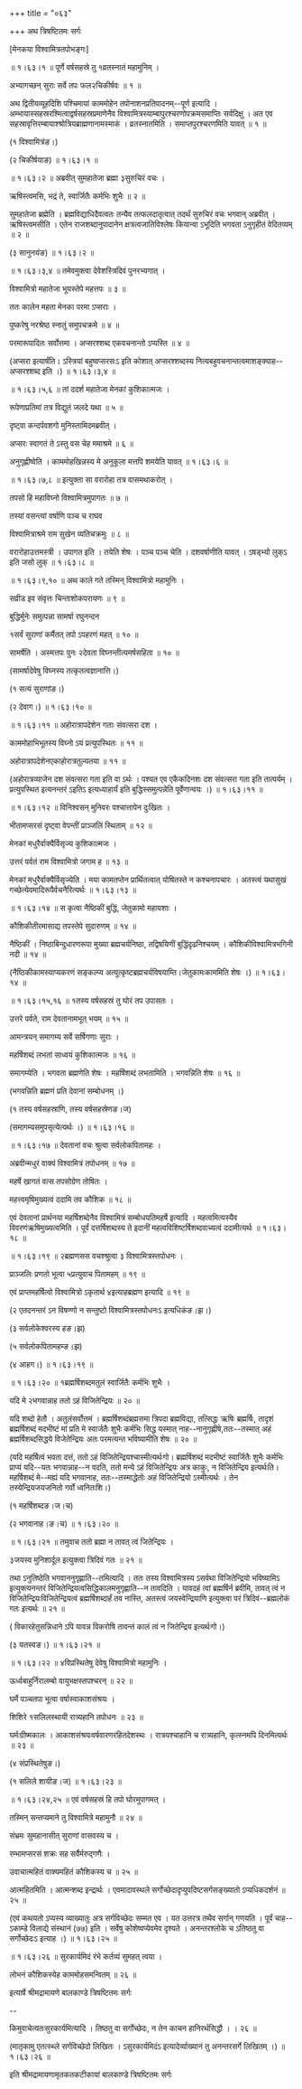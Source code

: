 +++
title = "०६३"

+++
अथ त्रिषष्टितमः सर्गः  

\[मेनकया विश्वामित्रतपोभङ्गः\]  

 ॥ १।६३।१ ॥ पूर्णे वर्षसहस्रे तु १व्रतस्नातं महामुनिम् ।  

अभ्यागच्छन् सुराः सर्वे तपः फल२चिकीर्षवः  ॥  १  ॥   

अथ द्वितीयव्यूहदिशि पश्चिमायां काममोहेन तपोनाशनप्रतिपादनम्--पूर्ण इत्यादि । अम्भायास्सहस्ररश्मित्वाद्वर्षसहस्रप्रमाणेनैव विश्वामित्रस्याम्बापुरश्चरणोपक्रमसमाप्तिः सर्वदिक्षु । अत एव सहस्रावृत्तिरम्बायाश्श्रोत्रियब्राह्मणानामस्माकं । व्रतस्नातमिति । समाप्तपुरश्चरणमिति यावत्  ॥  १  ॥   

(१ विश्वामित्रंङ।)  

(२ चिकीर्षयाङ) ॥ १।६३।१ ॥   

 ॥ १।६३।२ ॥ अब्रवीत् सुमहातेजा ब्रह्मा ३सुरुचिरं वचः ।  

ऋषिस्त्वमसि, भद्रं ते, स्वार्जितैः कर्मभिः शुभैः  ॥  २  ॥   

सुमहातेजा ब्रह्मेति । ब्रह्मविद्याधिदैवत्वतः तन्यैव तत्फलदातृत्वात् तदर्थं सुरुचिरं वचः भगवान् अब्रवीत् । ऋषिस्त्वमसीति । एतेन राजशब्दानुपादानेन क्षत्रत्वजातिविश्लेषः कियान्वा ऽभूदिति भगवता ऽनुगृहीतं वेदितव्यम्  ॥  २  ॥   

(३ सानुनयंङ) ॥ १।६३।२ ॥   

 ॥ १।६३।३,४ ॥ तमेवमुक्त्वा देवेशस्त्रिदिवं पुनरभ्यगात् ।  

विश्वामित्रो महातेजा भूयस्तेपे महत्तपः  ॥  ३  ॥   

ततः कालेन महता मेनका परमा ऽप्सराः ।  

पुष्करेषु नरश्रेष्ठ स्नातुं समुपचक्रमे  ॥  ४  ॥   

परमारूपादितः सर्वोत्तमा । अप्सरश्शब्द एकवचनान्तो ऽप्यस्ति  ॥  ४  ॥   

(अप्सरा इत्यार्षंति। ऽस्त्रियां बहुष्वप्सरसःऽ इति कोशात् अप्सरश्शब्दस्य नित्यबहुवचनान्तत्वमाशङ्क्याह--अप्सरश्शब्द इति ।) ॥ १।६३।३,४ ॥   

 ॥ १।६३।५,६ ॥ तां ददर्श महातेजा मेनकां कुशिकात्मजः ।  

रूपेणाप्रतिमां तत्र विद्युतं जलदे यथा  ॥  ५  ॥   

दृष्ट्वा कन्दर्पवशगो मुनिस्तामिदमब्रवीत् ।  

अप्सरः स्वागतं ते ऽस्तु वस चेह ममाश्रमे  ॥  ६  ॥   

अनुगृह्णीष्वेति । काममोहखिन्नस्य मे अनुकूला मत्तपि शमयेति यावत् ॥ १।६३।६ ॥   

 ॥ १।६३।७,८ ॥ इत्युक्ता सा वरारोहा तत्र वासमथाकरोत् ।  

तपसो हि महाविघ्नो विश्वामित्रमुपागतः  ॥  ७  ॥   

तस्यां वसन्त्यां वर्षाणि पञ्च च राघव  

विश्वामित्राश्रमे राम सुखेन व्यतिचक्रमुः  ॥  ८  ॥   

वरारोहाउत्तमस्त्री । उपागत इति । तयेति शेषः । पञ्च पञ्च चेति । दशवर्षाणीति यावत् । ऽषड्भ्यो लुक्ऽ इति जसो लुक् ॥ १।६३।८ ॥   

 ॥ १।६३।९,१० ॥ अथ काले गते तस्मिन् विश्वामित्रो महामुनिः ।  

सव्रीड इव संवृत्तः चिन्ताशोकपरायणः  ॥  ९  ॥   

बुद्धिर्मुनेः समुत्पन्ना सामर्षा रघुनन्दन  

१सर्वं सुराणां कर्मैतत् तपो ऽपहरणं महत्  ॥  १०  ॥   

सामर्षेति । अस्मत्तपः पुनः २देवता विघ्नन्तीत्यमर्षसहिता  ॥  १०  ॥   

(सामर्षादेवेषु विघ्नस्य तत्कृतत्वज्ञानात्ति।)  

(१ सत्यं सुराणांङ।)  

(२ देवाग।) ॥ १।६३।१० ॥   

 ॥ १।६३।११ ॥ अहोरात्रापदेशेन गताः संवत्सरा दश ।  

काममोहाभिभूतस्य विघ्नो ऽयं प्रत्युपस्थितः  ॥  ११  ॥   

अहोरात्रापदेशेनएकाहोरात्रतुल्यतया  ॥  ११  ॥   

(अहोरात्रव्याजेन दश संवत्सरा गता इति वा ऽर्थः । पश्यत एव एकैकदिनशः दश संवत्सरा गता इति तात्पर्यम् । प्रत्युपस्थित इत्यनन्तरं ऽइतिऽ इत्यध्याहार्यं इति बुद्धिस्समुत्पन्नेति पूर्वेणान्वयः ।) ॥ १।६३।११ ॥   

 ॥ १।६३।१२ ॥ विनिश्वसन् मुनिवरः पश्चात्तापेन दुःखितः ।  

भीतामप्सरसं दृष्ट्वा वेपन्तीं प्राञ्जलिं स्थिताम्  ॥  १२  ॥   

मेनकां मधुरैर्वाक्यैर्विसृज्य कुशिकात्मजः ।  

उत्तरं पर्वतं राम विश्वामित्रो जगाम ह  ॥  १३  ॥   

मेनकां मधुरैर्वाक्यैर्विसृज्येति । मया कामतप्तेन प्रार्थितत्वात् योषितस्ते न कश्चनापचारः । अतस्त्वं यथासुखं गच्छेत्येवमादिरूपैर्वचनैरित्यर्थः ॥ १।६३।१३ ॥   

 ॥ १।६३।१४ ॥ स कृत्वा नैष्ठिकीं बुद्धिं, जेतुकामो महायशाः ।  

कौशिकीतीरमासाद्य तपस्तेपे सुदारुणम्  ॥  १४  ॥   

नैष्ठिकीं । निष्ठाबिन्दुधारणरूपा मुख्या ब्रह्मचर्यनिष्ठा, तद्विषयिणीं बुद्धिंदृढनिश्चयम् । कौशिकीविश्वामित्रभगिनी नदी  ॥  १४  ॥   

(नैष्ठिकीकामस्याप्यकरणं सङ्कल्प्य अत्युत्कृष्टब्रह्मचर्यविषयाम्ति।जेतुकामःकाममिति शेषः ।) ॥ १।६३।१४ ॥   

 ॥ १।६३।१५,१६ ॥ १तस्य वर्षसहस्रं तु घोरं तप उपासतः ।  

उत्तरे पर्वते, राम देवतानामभूत् भयम्  ॥  १५  ॥   

आमन्त्रयन् समागम्य सर्वे सर्षिगणाः सुराः ।  

महर्षिशब्दं लभतां साध्वयं कुशिकात्मजः  ॥  १६  ॥   

समागम्येति । भगवता ब्रह्मणेति शेषः । महर्षिशब्दं लभतामिति । भगवन्निति शेषः  ॥  १६  ॥   

(भगवन्निति ब्रह्मणं प्रति देवानां सम्बोधनम् ।)  

(१ तस्य वर्षसहस्राणि, तस्य वर्षसहस्रेणङ।ज)  

(समागम्यसमुपसृत्येत्यर्थः ।) ॥ १।६३।१६ ॥   

 ॥ १।६३।१७ ॥ देवतानां वचः श्रुत्वा सर्वलोकपितामहः ।  

अब्रवीन्मधुरं वाक्यं विश्वामित्रं तपोधनम्  ॥  १७  ॥   

महर्षे खागतं वत्स तपसोग्रेण तोषितः ।  

महत्त्वमृषिमुख्यत्वं ददामि तव कौशिक  ॥  १८  ॥   

एवं देवतानां प्रार्थनया महर्षिशब्देनैव विश्वामित्रं सम्बोधयतिमहर्षे इत्यादि । महत्वमित्यस्यैव विवरणंऋषिमुख्यत्वमिति । पूर्वं दत्तर्षिशब्दस्य ते इदानीं महत्वविशिष्टर्षिशब्दवाच्यत्वं ददामीत्यर्थः ॥ १।६३।१८ ॥   

 ॥ १।६३।१९ ॥ २ब्रह्मणसस वचश्श्रुत्वा ३ विश्वामित्रस्तपोधनः ।  

प्राञ्जलिः प्रणतो भूत्वा ५प्रत्युवाच पितामहम्  ॥  १९  ॥   

एवं प्राप्तमहर्षित्वो विश्वामित्रो ऽकृतार्थ ४इत्याहब्रह्मण इत्यादि  ॥  १९  ॥   

(२ एतदनन्तरं ऽन विषण्णो न सन्तुष्टो विश्वामित्रस्तपोधनःऽ इत्यधिकंङ।झ।)  

(३ सर्वलोकेश्वरस्य हङ।झ)  

(५ सर्वलोकपितामहम्ङ।झ)  

(४ आहग।) ॥ १।६३।१९ ॥   

 ॥ १।६३।२० ॥ १ब्रह्मर्षिशब्दमतुलं स्वार्जितैः कर्मभिः शुभैः ।  

यदि मे २भगवान्नाह ततो ऽहं विजितेन्द्रियः  ॥  २०  ॥   

यदि शब्दो हेतौ । अतुलंसर्वोत्तमं । ब्रह्मर्षिशब्दंब्रह्मसमा त्रिपदा ब्रह्मविद्या, तत्सिद्धः ऋषिः ब्रह्मर्षिः, तादृशं ब्रह्मर्षिशब्दं मदभीष्टं मां प्रति मे स्वार्जतैः शुभैः कर्मभिः सिद्ध यस्मात् नाह--नानुगृह्णीषे,ततः--तस्मात् अहं ब्रह्मर्षिशब्दसिद्धये विजेतेन्द्रियः अतः परमत्यन्त भविष्यामीति शेषः  ॥  २०  ॥   

(यदि महर्षित्वं भवता दत्तं, ततो ऽहं विजितेन्द्रियश्चास्मीत्यर्थःगो। ब्रह्मर्षिशब्दं मदभीष्टं स्वार्जितैः शुभैः कर्मभिः प्राप्यं यदि--यतः भगवान्नाह--न वदति, ततो मन्ये ऽहं विजितेन्द्रियः अत्र काकुः, न विजितेन्द्रिय इत्यर्थःति। महर्षिशब्दं मे--मह्यं यदि भगवानाह, ततः--तस्माद्धेतोः अहं विजितेन्द्रियो ऽस्मीत्यर्थः । तेन तस्येन्द्रियजयजनितो गर्वो ध्वनितःशि।)  

(१ महर्षिशब्दङ।ज।च)  

(२ भगवानाह।ङ।च) ॥ १।६३।२० ॥   

 ॥ १।६३।२१ ॥ तमुवाच ततो ब्रह्मा न तावत् त्वं जितेन्द्रियः ।  

३जयस्व मुनिशार्दूल इत्युक्त्वा त्रिदिवं गतः  ॥  २१  ॥   

तथा ऽनुतिष्ठेति भगवाननुगृह्णाति--तमित्यादि । ततः तस्य विश्वामित्रस्य ऽसर्वथा विजितेन्द्रियो भविष्यामिऽ इत्युक्त्यनन्तरं विजितेन्द्रियत्वसिद्धिकालमनुगृह्णाति--न तावदिति । यावदहं त्वां ब्रह्मर्षिर्न ब्रवीमि, तावत् त्वं न विजितेन्द्रियःविजितेन्द्रियत्वं ब्रह्मर्षिशब्दार्हं तव नास्ति, अतस्त्वं जयस्वेन्द्रियाणि इत्युक्त्वा परं त्रिदिवं--ब्रह्मलोकं गतः इत्यर्थः  ॥  २१  ॥   

( विकारहेतुसन्निधाने ऽपि यावन्न विकरोषि तावन्तं कालं त्वं न जितेन्द्रिय इत्यर्थःगो।)  

(३ यतस्वङ।) ॥ १।६३।२१ ॥   

 ॥ १।६३।२२ ॥ ४विप्रस्थितेषु देवेषु विश्वामित्रो महामुनिः ।  

ऊर्ध्वबाहुर्निरालम्बो वायुभक्षस्तपश्चरन्  ॥  २२  ॥   

घर्मे पञ्चतपा भूत्वा वर्षास्वाकाशसंश्रयः ।  

शिशिरे १सलिलस्थायी रात्र्यहानि तपोधनः  ॥  २३  ॥   

घर्मःग्रीष्मकालः । आकाशसंश्रयःवर्षवारणरहितदेशस्थः । रात्रयश्चाहानि च रात्र्यहानि, कृत्स्नमपि दिनमित्यर्थः  ॥  २३  ॥   

(४ संप्रस्थितेषुङ।)  

(१ सलिले शायीङ।ज) ॥ १।६३।२३ ॥   

 ॥ १।६३।२४,२५ ॥ एवं वर्षसहस्रं हि तपो घोरमुपागमत् ।  

तस्मिन् सन्तप्यमाने तु विश्वामित्रे महामुनौ  ॥  २४  ॥   

संभ्रमः सुमहानासीत् सुराणां वासवस्य च ।  

रम्भामप्सरसं शक्रः सह सर्वैर्मरुद्गणैः ।  

उवाचात्महितं वाक्यमहितं कौशिकस्य च  ॥  २५  ॥   

आत्महितमिति । आत्मन्शब्द इन्द्रार्थः । एवमादावस्थले सर्गोच्छेदादृप्युपदिष्टसर्गसङ्ख्यातो ऽप्यधिकदर्शनं  ॥  २५  ॥   

(एवं कथयतो ऽप्यस्य व्याख्यातुः अत्र सर्गविच्छेदः सम्मत एव । यत उत्तरत्र तथैव सर्गान् गणयति । पूर्वं चाह--ऽकाम्डे विलाद्ये संस्थानं (७७) इति । सर्वेषु कोशेष्वप्येवमेव दृश्यते । अनन्तरश्लोके च ऽतिष्ठतु वा सर्गोच्छेदःऽ इत्याह ।) ॥ १।६३।२५ ॥   

 ॥ १।६३।२६ ॥ सुरकार्यमिदं रंभे कर्तव्यं सुमहत् त्वया ।  

लोभनं कौशिकस्येह काममोहसमन्वितम्  ॥  २६  ॥   

इत्यार्षे श्रीमद्रामायणे बालकाण्डे त्रिषष्टितमः सर्गः  

--  

किमुवाचेत्यतःसुरकार्यमित्यादि । तिष्ठतु वा सर्गोच्छेदः, न तेन काचन हानिरर्थसिद्धौ । । २६  ॥   

(मातृकामु एतत्स्थ्ले सर्गविच्छेदो लिखितः । ऽसुरकार्यमिदंऽ इत्यादेर्व्याख्यानं तु अनन्तरसर्गे लिखितम् ।) ॥ १।६३।२६ ॥   

इति श्रीमद्रामायणामृतकतकटीकायां बालकाण्डे त्रिषष्टितमः सर्गः  

  

